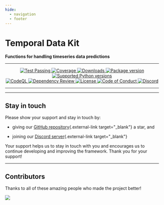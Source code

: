 ```yaml
---
hide:
  - navigation
  - footer
---
```


# Temporal Data Kit

<b>Functions for handling timeseries data predictions</b>

---

<p align="center">
  <a href="https://github.com/airtai/tpk/actions/workflows/test.yaml" target="_blank">
    <img src="https://github.com/airtai/tpk/actions/workflows/test.yaml/badge.svg?branch=main" alt="Test Passing"/>
  </a>

  <a href="https://coverage-badge.samuelcolvin.workers.dev/redirect/airtai/tpk" target="_blank">
      <img src="https://coverage-badge.samuelcolvin.workers.dev/airtai/tpk.svg" alt="Coverage">
  </a>

  <a href="https://www.pepy.tech/projects/tpk" target="_blank">
    <img src="https://static.pepy.tech/personalized-badge/tpk?period=month&units=international_system&left_color=grey&right_color=green&left_text=downloads/month" alt="Downloads"/>
  </a>

  <a href="https://pypi.org/project/tpk" target="_blank">
    <img src="https://img.shields.io/pypi/v/tpk?label=PyPI" alt="Package version">
  </a>

  <a href="https://pypi.org/project/tpk" target="_blank">
    <img src="https://img.shields.io/pypi/pyversions/tpk.svg" alt="Supported Python versions">
  </a>

  <br/>

  <a href="https://github.com/airtai/tpk/actions/workflows/codeql.yml" target="_blank">
    <img src="https://github.com/airtai/tpk/actions/workflows/codeql.yml/badge.svg" alt="CodeQL">
  </a>

  <a href="https://github.com/airtai/tpk/actions/workflows/dependency-review.yaml" target="_blank">
    <img src="https://github.com/airtai/tpk/actions/workflows/dependency-review.yaml/badge.svg" alt="Dependency Review">
  </a>

  <a href="https://github.com/airtai/tpk/blob/main/LICENSE" target="_blank">
    <img src="https://img.shields.io/github/license/airtai/tpk.png" alt="License">
  </a>

  <a href="https://github.com/airtai/tpk/blob/main/CODE_OF_CONDUCT.md" target="_blank">
    <img src="https://img.shields.io/badge/Contributor%20Covenant-2.1-4baaaa.svg" alt="Code of Conduct">
  </a>

  <a href="https://discord.gg/qFm6aSqq59" target="_blank">
      <img alt="Discord" src="https://img.shields.io/discord/1085457301214855171?logo=discord">
  </a>
</p>

---

---

## Stay in touch

Please show your support and stay in touch by:

- giving our [GitHub repository](https://github.com/airtai/tpk/){.external-link target="_blank"} a star, and

- joining our [Discord server](https://discord.gg/qFm6aSqq59){.external-link target="_blank"}

Your support helps us to stay in touch with you and encourages us to
continue developing and improving the framework. Thank you for your
support!

---

## Contributors

Thanks to all of these amazing people who made the project better!

<a href="https://github.com/airtai/tpk/graphs/contributors">
  <img src="https://contrib.rocks/image?repo=airtai/tpk"/>
</a>
